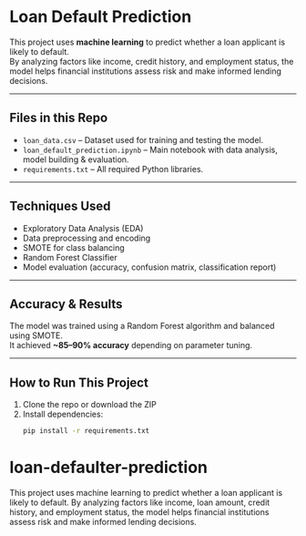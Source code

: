 # Loan Default Prediction

This project uses **machine learning** to predict whether a loan applicant is likely to default.  
By analyzing factors like income, credit history, and employment status, the model helps financial institutions assess risk and make informed lending decisions.

---

##  Files in this Repo
- `loan_data.csv` – Dataset used for training and testing the model.
- `loan_default_prediction.ipynb` – Main notebook with data analysis, model building & evaluation.
- `requirements.txt` – All required Python libraries.

---

##  Techniques Used
- Exploratory Data Analysis (EDA)
- Data preprocessing and encoding
- SMOTE for class balancing
- Random Forest Classifier
- Model evaluation (accuracy, confusion matrix, classification report)

---

## Accuracy & Results
The model was trained using a Random Forest algorithm and balanced using SMOTE.  
It achieved **~85–90% accuracy** depending on parameter tuning.

---

## How to Run This Project

1. Clone the repo or download the ZIP  
2. Install dependencies:
   ```bash
   pip install -r requirements.txt
# loan-defaulter-prediction
This project uses machine learning to predict whether a loan applicant is likely to default. By analyzing factors like income, loan amount, credit history, and employment status, the model helps financial institutions assess risk and make informed lending decisions.       
